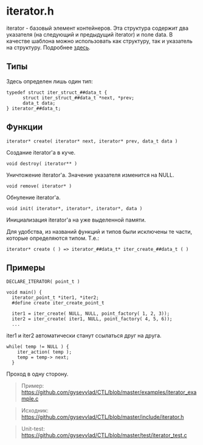 iterator.h
==========

iterator - базовый элемент контейнеров. Эта структура содержит два указателя 
(на следующий и предыдущий iterator) и поле data. В качестве шаблона можно 
использовать как структуру, так и указатель на структуру. Подробнее [здесь][].

[здесь]:https://github.com/gysevvlad/CTL/blob/master/test/iterator_test.c

Типы
----
Здесь определен лишь один тип:

    typedef struct iter_struct_##data_t {
	      struct iter_struct_##data_t *next, *prev;
	      data_t data;
    } iterator_##data_t;

Функции
-------
  
    iterator* create( iterator* next, iterator* prev, data_t data )

Создание iterator'а в куче.

    void destroy( iterator** )
  
Уничтожение iterator'a. Значение указателя изменится на NULL.

    void remove( iterator* )

Обнуление iterator'a.

    void init( iterator*, iterator*, iterator*, data )
    
Инициализация iterator'а на уже выделенной памяти.

Для удобства, из названий функций и типов были исключены те части, 
которые определяются типом. Т.е.: 

    iterator* create ( ) => iterator_##data_t* iter_create_##data_t ( )


Примеры
-------

    DECLARE_ITERATOR( point_t ) 
    
    void main() {
      iterator_point_t *iter1, *iter2;
      #define create iter_create_point_t
      
      iter1 = iter_create( NULL, NULL, point_factory( 1, 2, 3));
      iter2 = iter_create( iter1, NULL, point_factory( 4, 5, 6));  
      ...

iter1 и iter2 автоматически станут ссылаться друг на друга.

    while( temp != NULL ) {
	    iter_action( temp );
	    temp = temp-> next;
	  }
	
Проход в одну сторону.

> Пример: <https://github.com/gysevvlad/CTL/blob/master/examples/iterator_example.c>

> Исходник: <https://github.com/gysevvlad/CTL/blob/master/include/iterator.h>

> Unit-test: <https://github.com/gysevvlad/CTL/blob/master/test/iterator_test.c>




